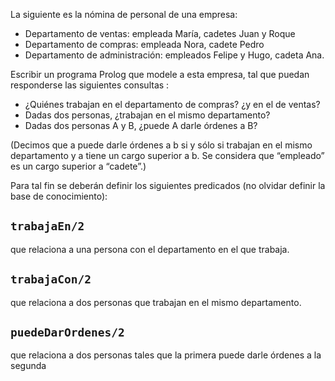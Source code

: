 La siguiente es la nómina de personal de una empresa:

* Departamento de ventas: empleada María, cadetes Juan y Roque
* Departamento de compras: empleada Nora, cadete Pedro
* Departamento de administración: empleados Felipe y Hugo, cadeta Ana.

Escribir un programa Prolog que modele a esta empresa, tal que puedan responderse las siguientes consultas :

* ¿Quiénes trabajan en el departamento de compras? ¿y en el de ventas?
* Dadas dos personas, ¿trabajan en el mismo departamento?
* Dadas dos personas A y B, ¿puede A darle órdenes a B?

(Decimos que a puede darle órdenes a b si y sólo si trabajan en el mismo departamento y a tiene un cargo
superior a b. Se considera que “empleado” es un cargo superior a “cadete”.)

Para tal fin se deberán definir los siguientes predicados (no olvidar definir la base de conocimiento):

## `trabajaEn/2`

que relaciona a una persona con el departamento en el que trabaja.

## `trabajaCon/2`

que relaciona a dos personas que trabajan en el mismo departamento.

## `puedeDarOrdenes/2`

que relaciona a dos personas tales que la primera puede darle órdenes a la segunda
